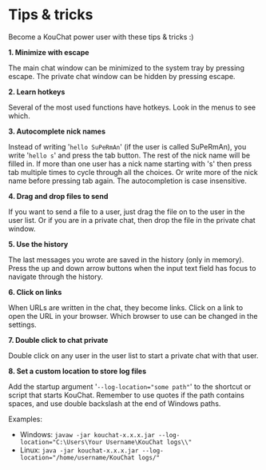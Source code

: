 # Tips & tricks #

Become a KouChat power user with these tips & tricks :)


**1. Minimize with escape**

The main chat window can be minimized to the system tray by pressing escape. The private chat window can be hidden by pressing escape.


**2. Learn hotkeys**

Several of the most used functions have hotkeys. Look in the menus to see which.


**3. Autocomplete nick names**

Instead of writing '`hello SuPeRmAn`' (if the user is called SuPeRmAn), you write '`hello s`' and press the tab button. The rest of the nick name will be filled in. If more than one user has a nick name starting with 's' then press tab multiple times to cycle through all the choices. Or write more of the nick name before pressing tab again. The autocompletion is case insensitive.


**4. Drag and drop files to send**

If you want to send a file to a user, just drag the file on to the user in the user list. Or if you are in a private chat, then drop the file in the private chat window.


**5. Use the history**

The last messages you wrote are saved in the history (only in memory). Press the up and down arrow buttons when the input text field has focus to navigate through the history.


**6. Click on links**

When URLs are written in the chat, they become links. Click on a link to open the URL in your browser. Which browser to use can be changed in the settings.


**7. Double click to chat private**

Double click on any user in the user list to start a private chat with that user.


**8. Set a custom location to store log files**

Add the startup argument '`--log-location="some path"`' to the shortcut or script that starts KouChat. Remember to use quotes if the path contains spaces, and use double backslash at the end of Windows paths.

Examples:

  * Windows: `javaw -jar kouchat-x.x.x.jar --log-location="C:\Users\Your Username\KouChat logs\\"`
  * Linux: `java -jar kouchat-x.x.x.jar --log-location="/home/username/KouChat logs/"`